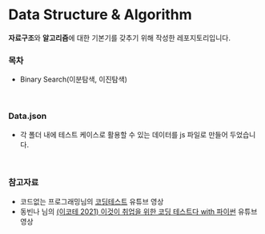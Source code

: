 # Data Structure & Algorithm

**자료구조**와 **알고리즘**에 대한 기본기를 갖추기 위해 작성한 레포지토리입니다.
</br>

### 목차

- Binary Search(이분탐색, 이진탐색)

</br>

### Data.json

- 각 폴더 내에 테스트 케이스로 활용할 수 있는 데이터를 js 파일로 만들어 두었습니다.

</br>

### 참고자료

- 코드없는 프로그래밍님의 [코딩테스트](https://www.youtube.com/@user-pw9fm4gc7e) 유튜브 영상
- 동빈나 님의 [(이코테 2021) 이것이 취업을 위한 코딩 테스트다 with 파이썬](https://www.youtube.com/playlist?list=PLRx0vPvlEmdAghTr5mXQxGpHjWqSz0dgC) 유튜브 영상
